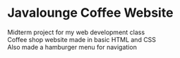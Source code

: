 # Javalounge Coffee Website  
Midterm project for my web development class  
Coffee shop website made in basic HTML and CSS  
Also made a hamburger menu for navigation
